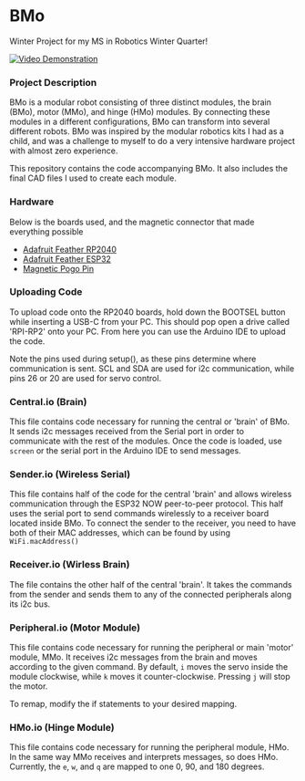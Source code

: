 # BMo
Winter Project for my MS in Robotics Winter Quarter!

[![Video Demonstration](https://user-images.githubusercontent.com/32602477/225807597-5707af96-a6a8-4298-8ed3-bf45b2ab135e.jpg)](https://www.youtube.com/watch?v=KZacVYFTs9U)

### Project Description
BMo is a modular robot consisting of three distinct modules, the brain (BMo), motor (MMo), and hinge (HMo) modules. By connecting these modules in a different configurations, BMo can transform into several different robots. BMo was inspired by the modular robotics kits I had as a child, and was a challenge to myself to do a very intensive hardware project with almost zero experience.

This repository contains the code accompanying BMo.
It also includes the final CAD files I used to create each module.

### Hardware
Below is the boards used, and the magnetic connector that made everything possible
* [Adafruit Feather RP2040](https://www.adafruit.com/product/4884)
* [Adafruit Feather ESP32](https://www.adafruit.com/product/3591)
* [Magnetic Pogo Pin](https://www.adafruit.com/product/5413)

### Uploading Code
To upload code onto the RP2040 boards, hold down the BOOTSEL button while inserting a USB-C from your PC.
This should pop open a drive called 'RPI-RP2' onto your PC. From here you can use the Arduino IDE to upload the 
code. 

Note the pins used during setup(), as these pins determine where communication is sent. 
SCL and SDA are used for i2c communication, while pins 26 or 20 are used for servo control.

### Central.io (Brain)
This file contains code necessary for running the central or 'brain' of BMo. It sends i2c messages received 
from the Serial port in order to communicate with the rest of the modules. 
Once the code is loaded, use `screen` or the serial port in the Arduino IDE to send messages.

### Sender.io (Wireless Serial)
This file contains half of the code for the central 'brain' and allows wireless communication through the
ESP32 NOW peer-to-peer protocol. This half uses the serial port to send commands wirelessly to a receiver
board located inside BMo. To connect the sender to the receiver, you need to have both of their MAC
addresses, which can be found by using `WiFi.macAddress()`

### Receiver.io (Wirless Brain)
The file contains the other half of the central 'brain'. It takes the commands from the sender and 
sends them to any of the connected peripherals along its i2c bus. 

### Peripheral.io (Motor Module)
This file contains code necessary for running the peripheral or main 'motor' module, MMo. It receives
i2c messages from the brain and moves according to the given command. By default, `i` moves the servo inside
the module clockwise, while `k` moves it counter-clockwise. Pressing `j` will stop the motor.

To remap, modify the if statements to your desired mapping.

### HMo.io (Hinge Module)
This file contains code necessary for running the peripheral module, HMo. In the same way MMo receives and interprets messages, so
does HMo. Currently, the `e`, `w`, and `q` are mapped to one 0, 90, and 180 degrees. 
